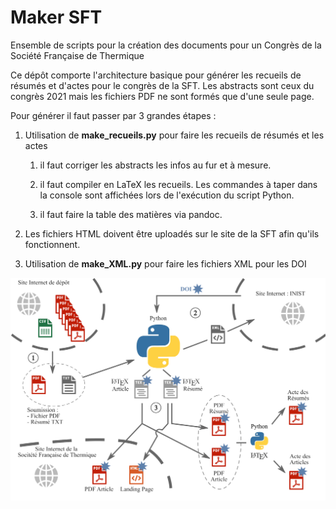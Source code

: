 # Maker SFT

Ensemble de scripts pour la création des documents pour un Congrès de la Société Française de Thermique

Ce dépôt comporte l'architecture basique pour générer les recueils de résumés et d'actes pour le congrès de la SFT. Les abstracts sont ceux du congrès 2021 mais les fichiers PDF ne sont formés que d'une seule page. 

Pour générer il faut passer par 3 grandes étapes :

1. Utilisation de **make_recueils.py**  pour faire les recueils de résumés et les actes 
   
   1. il faut corriger les abstracts les infos au fur et à mesure.
   
   2. il faut compiler en LaTeX les recueils. Les commandes à taper dans la console sont affichées lors de l'exécution du script Python.
   
   3. il faut faire la table des matières via pandoc.

2. Les fichiers HTML doivent être uploadés sur le site de la SFT afin qu'ils fonctionnent.

3. Utilisation de **make_XML.py** pour faire les fichiers XML pour les DOI

![](Diagram.png)
